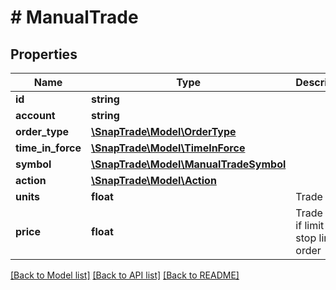 # # ManualTrade

## Properties

Name | Type | Description | Notes
------------ | ------------- | ------------- | -------------
**id** | **string** |  | [optional]
**account** | **string** |  | [optional]
**order_type** | [**\SnapTrade\Model\OrderType**](OrderType.md) |  | [optional]
**time_in_force** | [**\SnapTrade\Model\TimeInForce**](TimeInForce.md) |  | [optional]
**symbol** | [**\SnapTrade\Model\ManualTradeSymbol**](ManualTradeSymbol.md) |  | [optional]
**action** | [**\SnapTrade\Model\Action**](Action.md) |  | [optional]
**units** | **float** | Trade Units | [optional]
**price** | **float** | Trade Price if limit or stop limit order | [optional]

[[Back to Model list]](../../README.md#models) [[Back to API list]](../../README.md#endpoints) [[Back to README]](../../README.md)
